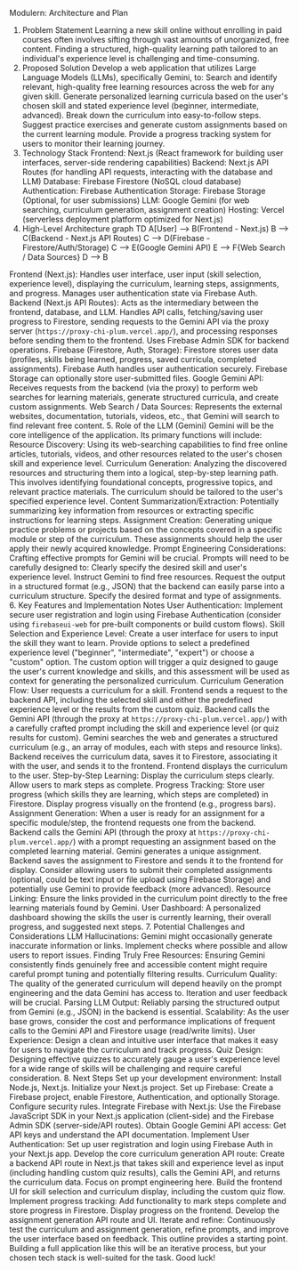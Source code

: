 Modulern: Architecture and Plan
1. Problem Statement
Learning a new skill online without enrolling in paid courses often involves sifting through vast amounts of unorganized, free content. Finding a structured, high-quality learning path tailored to an individual's experience level is challenging and time-consuming.
2. Proposed Solution
Develop a web application that utilizes Large Language Models (LLMs), specifically Gemini, to:
Search and identify relevant, high-quality free learning resources across the web for any given skill.
Generate personalized learning curricula based on the user's chosen skill and stated experience level (beginner, intermediate, advanced).
Break down the curriculum into easy-to-follow steps.
Suggest practice exercises and generate custom assignments based on the current learning module.
Provide a progress tracking system for users to monitor their learning journey.
3. Technology Stack
Frontend: Next.js (React framework for building user interfaces, server-side rendering capabilities)
Backend: Next.js API Routes (for handling API requests, interacting with the database and LLM)
Database: Firebase Firestore (NoSQL cloud database)
Authentication: Firebase Authentication
Storage: Firebase Storage (Optional, for user submissions)
LLM: Google Gemini (for web searching, curriculum generation, assignment creation)
Hosting: Vercel (serverless deployment platform optimized for Next.js)
4. High-Level Architecture
graph TD
    A[User] --> B(Frontend - Next.js)
    B --> C(Backend - Next.js API Routes)
    C --> D(Firebase - Firestore/Auth/Storage)
    C --> E(Google Gemini API)
    E --> F{Web Search / Data Sources}
    D --> B


Frontend (Next.js): Handles user interface, user input (skill selection, experience level), displaying the curriculum, learning steps, assignments, and progress. Manages user authentication state via Firebase Auth.
Backend (Next.js API Routes): Acts as the intermediary between the frontend, database, and LLM. Handles API calls, fetching/saving user progress to Firestore, sending requests to the Gemini API via the proxy server (`https://proxy-chi-plum.vercel.app/`), and processing responses before sending them to the frontend. Uses Firebase Admin SDK for backend operations.
Firebase (Firestore, Auth, Storage): Firestore stores user data (profiles, skills being learned, progress, saved curricula, completed assignments). Firebase Auth handles user authentication securely. Firebase Storage can optionally store user-submitted files.
Google Gemini API: Receives requests from the backend (via the proxy) to perform web searches for learning materials, generate structured curricula, and create custom assignments.
Web Search / Data Sources: Represents the external websites, documentation, tutorials, videos, etc., that Gemini will search to find relevant free content.
5. Role of the LLM (Gemini)
Gemini will be the core intelligence of the application. Its primary functions will include:
Resource Discovery: Using its web-searching capabilities to find free online articles, tutorials, videos, and other resources related to the user's chosen skill and experience level.
Curriculum Generation: Analyzing the discovered resources and structuring them into a logical, step-by-step learning path. This involves identifying foundational concepts, progressive topics, and relevant practice materials. The curriculum should be tailored to the user's specified experience level.
Content Summarization/Extraction: Potentially summarizing key information from resources or extracting specific instructions for learning steps.
Assignment Creation: Generating unique practice problems or projects based on the concepts covered in a specific module or step of the curriculum. These assignments should help the user apply their newly acquired knowledge.
Prompt Engineering Considerations:
Crafting effective prompts for Gemini will be crucial. Prompts will need to be carefully designed to:
Clearly specify the desired skill and user's experience level.
Instruct Gemini to find free resources.
Request the output in a structured format (e.g., JSON) that the backend can easily parse into a curriculum structure.
Specify the desired format and type of assignments.
6. Key Features and Implementation Notes
User Authentication: Implement secure user registration and login using Firebase Authentication (consider using `firebaseui-web` for pre-built components or build custom flows).
Skill Selection and Experience Level: Create a user interface for users to input the skill they want to learn. Provide options to select a predefined experience level ("beginner", "intermediate", "expert") or choose a "custom" option. The custom option will trigger a quiz designed to gauge the user's current knowledge and skills, and this assessment will be used as context for generating the personalized curriculum.
Curriculum Generation Flow:
User requests a curriculum for a skill.
Frontend sends a request to the backend API, including the selected skill and either the predefined experience level or the results from the custom quiz.
Backend calls the Gemini API (through the proxy at `https://proxy-chi-plum.vercel.app/`) with a carefully crafted prompt including the skill and experience level (or quiz results for custom).
Gemini searches the web and generates a structured curriculum (e.g., an array of modules, each with steps and resource links).
Backend receives the curriculum data, saves it to Firestore, associating it with the user, and sends it to the frontend.
Frontend displays the curriculum to the user.
Step-by-Step Learning: Display the curriculum steps clearly. Allow users to mark steps as complete.
Progress Tracking: Store user progress (which skills they are learning, which steps are completed) in Firestore. Display progress visually on the frontend (e.g., progress bars).
Assignment Generation:
When a user is ready for an assignment for a specific module/step, the frontend requests one from the backend.
Backend calls the Gemini API (through the proxy at `https://proxy-chi-plum.vercel.app/`) with a prompt requesting an assignment based on the completed learning material.
Gemini generates a unique assignment.
Backend saves the assignment to Firestore and sends it to the frontend for display.
Consider allowing users to submit their completed assignments (optional, could be text input or file upload using Firebase Storage) and potentially use Gemini to provide feedback (more advanced).
Resource Linking: Ensure the links provided in the curriculum point directly to the free learning materials found by Gemini.
User Dashboard: A personalized dashboard showing the skills the user is currently learning, their overall progress, and suggested next steps.
7. Potential Challenges and Considerations
LLM Hallucinations: Gemini might occasionally generate inaccurate information or links. Implement checks where possible and allow users to report issues.
Finding Truly Free Resources: Ensuring Gemini consistently finds genuinely free and accessible content might require careful prompt tuning and potentially filtering results.
Curriculum Quality: The quality of the generated curriculum will depend heavily on the prompt engineering and the data Gemini has access to. Iteration and user feedback will be crucial.
Parsing LLM Output: Reliably parsing the structured output from Gemini (e.g., JSON) in the backend is essential.
Scalability: As the user base grows, consider the cost and performance implications of frequent calls to the Gemini API and Firestore usage (read/write limits).
User Experience: Design a clean and intuitive user interface that makes it easy for users to navigate the curriculum and track progress.
Quiz Design: Designing effective quizzes to accurately gauge a user's experience level for a wide range of skills will be challenging and require careful consideration.
8. Next Steps
Set up your development environment: Install Node.js, Next.js.
Initialize your Next.js project.
Set up Firebase: Create a Firebase project, enable Firestore, Authentication, and optionally Storage. Configure security rules.
Integrate Firebase with Next.js: Use the Firebase JavaScript SDK in your Next.js application (client-side) and the Firebase Admin SDK (server-side/API routes).
Obtain Google Gemini API access: Get API keys and understand the API documentation.
Implement User Authentication: Set up user registration and login using Firebase Auth in your Next.js app.
Develop the core curriculum generation API route: Create a backend API route in Next.js that takes skill and experience level as input (including handling custom quiz results), calls the Gemini API, and returns the curriculum data. Focus on prompt engineering here.
Build the frontend UI for skill selection and curriculum display, including the custom quiz flow.
Implement progress tracking: Add functionality to mark steps complete and store progress in Firestore. Display progress on the frontend.
Develop the assignment generation API route and UI.
Iterate and refine: Continuously test the curriculum and assignment generation, refine prompts, and improve the user interface based on feedback.
This outline provides a starting point. Building a full application like this will be an iterative process, but your chosen tech stack is well-suited for the task. Good luck!
